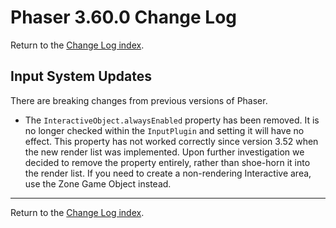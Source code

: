 # Phaser 3.60.0 Change Log

Return to the [Change Log index](CHANGELOG-v3.60.md).

## Input System Updates

There are breaking changes from previous versions of Phaser.

* The `InteractiveObject.alwaysEnabled` property has been removed. It is no longer checked within the `InputPlugin` and setting it will have no effect. This property has not worked correctly since version 3.52 when the new render list was implemented. Upon further investigation we decided to remove the property entirely, rather than shoe-horn it into the render list. If you need to create a non-rendering Interactive area, use the Zone Game Object instead.

---------------------------------------

Return to the [Change Log index](CHANGELOG-v3.60.md).
